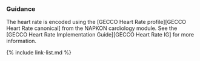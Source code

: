 ### Guidance

The heart rate is encoded using the [GECCO Heart Rate profile][GECCO Heart Rate canonical] from the NAPKON cardiology module. See the [GECCO Heart Rate Implementation Guide][GECCO Heart Rate IG] for more information.

{% include link-list.md %}
